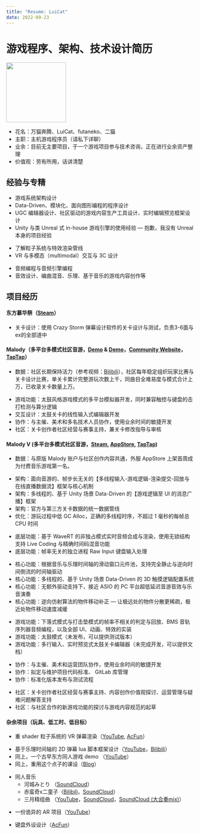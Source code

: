 ```yaml
---
title: "Resume: LuiCat"
date: 2022-09-23
---
```


# 游戏程序、架构、技术设计简历

<img width=160 src="https://avatars.githubusercontent.com/u/5405648?v=4" />

- 花名：万猫奔腾、LuiCat、futaneko、二猫
- 主职：主机游戏程序员（请私下详聊）
- 业余：目前无主要项目，于一个游戏项目参与技术咨询，正在进行业余资产整理
- 价值观：劳有所用，话讲清楚

## 经验与专精

- 游戏系统架构设计
- Data-Driven、模块化、面向图形编程的程序设计
- UGC 编辑器设计、社区驱动的游戏内容生产工具设计、实时编辑预览框架设计
- Unity 与类 Unreal 式 in-house 游戏引擎的使用经验 — 抱歉，我没有 Unreal 本身的项目经验

* 了解粒子系统与特效渲染管线
* VR 与多模态（multimodal）交互与 3C 设计

- 音频编程与音频引擎编程
- 音效设计、编曲混音、乐理、基于音乐的游戏内容创作等

## 项目经历

#### 东方慕华祭（[Steam](https://store.steampowered.com/app/882710/_TouHou_Makuka_Sai__Fantastic_Danmaku_Festival/?snr=1_7_7_151_150_1)）

* 关卡设计：使用 Crazy Storm 弹幕设计软件的关卡设计与测试，负责3-6面与ex的全部道中

#### Malody（多平台多模式社区音游，[Demo](https://www.bilibili.com/video/BV1gZ4y1p79R?t=38) & [Demo](https://www.bilibili.com/video/BV1oS4y1x7Vq)，[Community Website](http://m.mugzone.net/index)，[TapTap](https://www.taptap.com/app/10115)）

- 数据：社区长期保持活力（参考视频：[Bilibili](https://www.bilibili.com/video/BV13V4y1s7Xt?t=232)），社区每年稳定组织玩家比赛与关卡设计比赛，单关卡累计完整游玩次数上千，同曲目全难易度与模式合计上万，已收录关卡数量上万。

* 游戏功能：太鼓风格游戏模式的多平台模拟器开发，同时兼容触控与键盘的击打检测与算分逻辑
* 交互设计：太鼓关卡的线性输入式编辑器开发
* 协作：与主催、美术和多名技术人员协作，使用业余时间的敏捷开发
* 社区：关卡创作者社区经营与赛事主持，兼关卡修改指导与审核

#### Malody V (多平台多模式社区音游，[Steam](https://store.steampowered.com/app/1512940/Malody_V/), [AppStore](https://apps.apple.com/app/malody-v/id1566873256), [TapTap](https://www.taptap.io/app/236636))

* 数据：与原版 Malody 账户与社区创作内容共通，外服 AppStore 上架首周成为付费音乐游戏第一名。

- 架构：面向音游的、帧步长无关的【多线程输入-游戏逻辑-渲染提交-回放与在线直播数据流】框架与核心机制
- 架构：多线程的、基于 Unity 场景 Data-Driven 的【游戏逻辑至 UI 的消息广播】框架
- 架构：官方与第三方关卡数据的统一数据管线
- 优化：游玩过程中低 GC Alloc，正确的多线程时序，不超过 1 毫秒的每帧总 CPU 时间

* 底层功能：基于 WaveRT 的非独占模式实时音频合成与渲染，使用无锁结构支持 Live Coding 与精确时间码混音功能
* 底层功能：帧率无关的独立进程 Raw Input 键盘输入处理

- 核心功能：根据音乐与乐理时间轴的滑动窗口元件池，支持完全静止与逆向时间倒流的时间轴驱动
- 核心功能：多线程的、基于 Unity 场景 Data-Driven 的 3D 触摸逻辑配置系统
- 核心功能：无额外驱动支持下，接近 ASIO 的 PC 平台超低延迟音游音效与乐音演奏
- 核心功能：逆向仿射算法的物件移动补正 — 让极远处的物件分散更稀疏，极近处物件移动速度减缓

* 游戏功能：下落式模式与打击垫模式的帧率不相关的判定与回放、BMS 音轨序列器音频编程，以及全部 UI、动画、特效的实装
* 游戏功能：太鼓模式（未发布，可以提供测试版本）
* 游戏功能：多行输入、实时预览式太鼓关卡编辑器（未完成开发，可以提供文档）

- 协作：与主催、美术和运营团队协作，使用业余时间的敏捷开发
- 协作：拟定与维护项目代码标准、 GitLab 库管理
- 协作：标准化版本发布与测试流程

* 社区：关卡创作者社区经营与赛事主持、内容创作价值观探讨、运营管理与疑难问题解答支持
* 社区：与社区合作的新游戏功能的探讨与游戏内容规范的起草

#### 杂余项目（玩具、低工时、低目标）

- 重 shader 粒子系统的 VR 弹幕渲染（[YouTube](https://www.youtube.com/watch?v=ELOlUL2tW9U), [AcFun](https://www.acfun.cn/v/ac10201696)）

* 基于乐理时间轴的 2D 弹幕 lua 脚本框架设计（[YouTube](https://www.youtube.com/watch?v=Fc0G5_7bP38)，[Bilibili](https://www.bilibili.com/video/BV1YV411s7uD)）
* 同上，一个古早东方同人游戏 demo （[YouTube](https://www.youtube.com/watch?v=VIRENko25Gk)）
* 同上，重用这个点子的课设（[Blog](https://luicat.github.io/2017/12/09/how-to-design-beat-sync-content.html)）

- 同人音乐
  - 河城みとり （[SoundCloud](https://soundcloud.com/user-848797895/the-kappa-from-hell-says)）
  - 赤蛮奇x二童子（[Bilibili](https://www.bilibili.com/video/BV1Kr4y1L7yD)，[SoundCloud](https://soundcloud.com/user-848797895/monf2022-mad-head)）
  - 三月精组曲 （[YouTube](https://www.youtube.com/watch?v=LlVHF0-omXY)，[SoundCloud](https://soundcloud.com/user-848797895/midway-fairy-touhou)，[SoundCloud (大合奏mix)](https://soundcloud.com/user-848797895/midway-fairy-touhou-nds-mix)）

* 一份诡异的 AR 项目（[YouTube](https://www.youtube.com/watch?v=mZ4wnR3_OWc)）

- 键盘外设设计（[AcFun](https://www.acfun.cn/v/ac34210587)）
